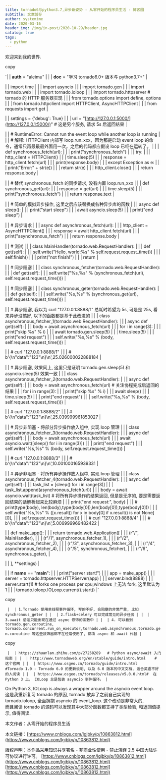 ```yaml
---
title: tornado6与python3.7,异步新姿势 - 从零开始的程序员生活 - 博客园
subtitle: 文章暂存
author: systemime
date: 2020-03-16
header_img: /img/in-post/2020-10-29/header.jpg
catalog: true
tags:
  - python
---
```


欢迎来到我的世界.

<!-- more -->

copy

\`|  | **auth** = "aleimu" |
\|  \| **doc** = "学习 tornado6.0+ 版本与 python3.7+" |

|  | import time |
|  | import asyncio |
|  | import tornado.gen |
|  | import tornado.web |
|  | import tornado.ioloop |
|  | import tornado.httpserver  # tornado 的 HTTP 服务器实现 |
|  | from tornado.options import define, options |
|  | from tornado.httpclient import HTTPClient, AsyncHTTPClient |
|  | from requests import get |

|  | settings = {'debug': True} |
|  | url = "[http://127.0.0.1:5000/](http://127.0.0.1:5000/)"  # 这是另个服务, 请求 5s 后返回结果 |

|  | # RuntimeError: Cannot run the event loop while another loop is running |
|  | # 解释: HTTPClient 内部写 loop.run_xxx，因为那是启动 event loop 的命令，通常只再最最最外面用一次，之后的代码都应假设 loop 已经在运转了。 |
|  | def synchronous_fetch(url): |
|  |     print("synchronous_fetch") |
|  |     try: |
|  |         http_client = HTTPClient() |
|  |         time.sleep(5) |
|  |         response = http_client.fetch(url) |
|  |         print(response.body) |
|  |     except Exception as e: |
|  |         print("Error:" + str(e)) |
|  |         return str(e) |
|  |     http_client.close() |
|  |     return response.body |

|  | # 替代 synchronous_fetch 的同步请求, 没有内置 loop.run_xxx |
|  | def synchronous_get(url): |
|  |     response = get(url) |
|  |     time.sleep(5) |
|  |     print("synchronous_fetch") |
|  |     return response.text |

|  | # 简单的模拟异步操作, 这里之后应该替换成各种异步库的函数 |
|  | async def sleep(): |
|  |     print("start sleep") |
|  |     await asyncio.sleep(5) |
|  |     print("end sleep") |

|  | # 异步请求 |
|  | async def asynchronous_fetch(url): |
|  |     http_client = AsyncHTTPClient() |
|  |     response = await http_client.fetch(url) |
|  |     print("asynchronous_fetch") |
|  |     return response.body |

|  | # 测试 |
|  | class MainHandler(tornado.web.RequestHandler): |
|  |     def get(self): |
|  |         self.write("Hello, world:%s" % self.request.request_time()) |
|  |         self.finish() |
|  |         print("not finish!") |
|  |         return |

|  | # 同步阻塞 |
|  | class synchronous_fetcher(tornado.web.RequestHandler): |
|  |     def get(self): |
|  |         self.write("%s,%s" % (synchronous_fetch(url), self.request.request_time())) |

|  | # 同步阻塞 |
|  | class synchronous_geter(tornado.web.RequestHandler): |
|  |     def get(self): |
|  |         self.write("%s,%s" % (synchronous_get(url), self.request.request_time())) |

|  | # 异步阻塞, 我以为 curl "127.0.0.1:8888/1" 总耗时希望为 5s, 可是是 25s, 看来异步没搞好, 以下的函数都是基于此改进的 |
|  | class asynchronous_fetcher_1(tornado.web.RequestHandler): |
|  |     async def get(self): |
|  |         body = await asynchronous_fetch(url) |
|  |         for i in range(3): |
|  |             print("skip %s" % i) |
|  |             await tornado.gen.sleep(5) |
|  |         time.sleep(5) |
|  |         print("end request") |
|  |         self.write("%s,%s" % (body, self.request.request_time())) |

|  | # curl "127.0.0.1:8888/1" |
|  | # b'{\\n"data":"123"\\n}\\n',25.026000022888184 |

|  | # 异步阻塞, 效果同上, 这里只是证明 tornado.gen.sleep(5) 和 asyncio.sleep(5) 效果一致 |
|  | class asynchronous_fetcher_2(tornado.web.RequestHandler): |
|  |     async def get(self): |
|  |         body = await asynchronous_fetch(url)  # 关注协程完成后返回的结果 |
|  |         for i in range(3): |
|  |             print("skip %s" % i) |
|  |             await sleep() |
|  |         time.sleep(5) |
|  |         print("end request") |
|  |         self.write("%s,%s" % (body, self.request.request_time())) |

|  | # curl "127.0.0.1:8888/2" |
|  | # b'{\\n"data":"123"\\n}\\n',25.039999961853027 |

|  | # 异步非阻塞 - 将部分异步操作放入组中, 实现 loop 管理 |
|  | class asynchronous_fetcher_3(tornado.web.RequestHandler): |
|  |     async def get(self): |
|  |         body = await asynchronous_fetch(url) |
|  |         await asyncio.wait([sleep() for i in range(3)]) |
|  |         print("end request") |
|  |         self.write("%s,%s" % (body, self.request.request_time())) |

|  | # curl "127.0.0.1:8888/3" |
|  | # b'{\\n"data":"123"\\n}\\n',10.001000165939331 |

|  | # 异步非阻塞 - 将所有异步操作放入组中, 实现 loop 管理 |
|  | class asynchronous_fetcher_4(tornado.web.RequestHandler): |
|  |     async def get(self): |
|  |         task_list = [sleep() for i in range(3)] \|
|  |         task_list.append(asynchronous_fetch(url)) |
|  |         body = await asyncio.wait(task_list)  # 将所有异步操作的结果返回, 但是是无序的, 要是需要返回结果的话解析起来比较麻烦 |
|  |         print("end request:", body) |
|  |         # print(type(body), len(body),type(body[0]),len(body[0]),type(body[0])) |
|  |         self.write("%s,%s" % ([x.result() for x in body\[0\] if x.result() is not None][0], |
|  |                               self.request.request_time())) |
|  | # curl "127.0.0.1:8888/4" |
|  | # b'{\\n"data":"123"\\n}\\n',5.006999969482422 |

|  | def make_app(): |
|  |     return tornado.web.Application(\[ |
|  |         (r"/", MainHandler), |
|  |         (r"/1", asynchronous_fetcher_1), |
|  |         (r"/2", asynchronous_fetcher_2), |
|  |         (r"/3", asynchronous_fetcher_3), |
|  |         (r"/4", asynchronous_fetcher_4), |
|  |         (r"/5", synchronous_fetcher), |
|  |         (r"/6", synchronous_geter), |

|  |     ], \*\*settings) |

|  | if **name** == "**main**": |
|  |     print("server start!") |
|  |     app = make_app() |
|  |     server = tornado.httpserver.HTTPServer(app) |
|  |     server.bind(8888) |
|  |     server.start(1)  # forks one process per cpu,windows 上无法 fork, 这里默认为 1 |
|  |     tornado.ioloop.IOLoop.current().start() |\` 

copy

`
|  | 1.Tornado 使用单线程事件循环, 写的不好, 会阻塞的非常严重, 比如 synchronous_geter |
|  | 2.flask+celery 可以完成常见的异步任务 |
|  | 3.await 语法只能出现在通过 async 修饰的函数中 |
|  | 4. 可以看到 tornado.gen.coroutine, tornado.concurrent.run_on_executor,tornado.web.asynchronous,tornado.gen.coroutine 等这些装饰器都不在经常使用了, 都由 async 和 await 代替 |`

copy

`
|  | https://zhuanlan.zhihu.com/p/27258289   # Python async/await 入门指南 |
|  | http://www.tornadoweb.org/en/stable/guide/intro.html    # 这个官网 |
|  | https://www.osgeo.cn/tornado/guide/intro.html   #Tornado 1.0 - Tornado 6.0 的更新说明, 以及 6.0 版本的中文文档, 适合英语不好的人阅读 |
|  | https://www.osgeo.cn/tornado/releases/v5.0.0.html#  在 Python 3 上， IOLoop 总是包装 asyncio 事件循环。 |`

On Python 3, IOLoop is always a wrapper around the asyncio event loop.  
这是我重新复习 tornado 的原因, tornado 放弃了之前自己实现的 tornado.ioloop, 全面拥抱 asyncio 的 event_loop. 这个改动是非常大的,  
而且阅读 tornado 的源码可以发现其中大部分函数都支持了类型检验, 和返回值提示, 值得阅读.

本文作者：从零开始的程序员生活

本文链接：[https://www.cnblogs.com/lgjbky/p/10863812.html](https://www.cnblogs.com/lgjbky/p/10863812.html)

版权声明：本作品采用知识共享署名 - 非商业性使用 - 禁止演绎 2.5 中国大陆许可协议进行许可。 
 [https://www.cnblogs.com/lgjbky/p/10863812.html](https://www.cnblogs.com/lgjbky/p/10863812.html) 
 [https://www.cnblogs.com/lgjbky/p/10863812.html](https://www.cnblogs.com/lgjbky/p/10863812.html)

